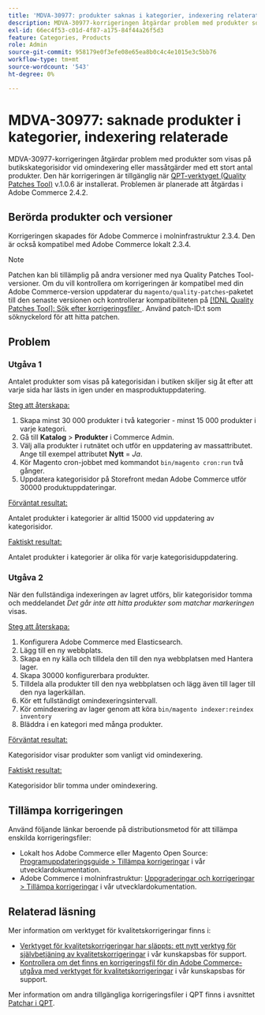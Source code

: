 ```yaml
---
title: 'MDVA-30977: produkter saknas i kategorier, indexering relaterat'
description: MDVA-30977-korrigeringen åtgärdar problem med produkter som visas på butikskategorisidor vid omindexering eller massåtgärder med ett stort antal produkter. Den här korrigeringen är tillgänglig när [QPT-verktyget (Quality Patches Tool)](/help/announcements/adobe-commerce-announcements/magento-quality-patches-released-new-tool-to-self-serve-quality-patches.md) v.1.0.6 är installerat. Problemen är planerade att åtgärdas i Adobe Commerce 2.4.2.
exl-id: 66ec4f53-c01d-4f87-a175-84f44a26f5d3
feature: Categories, Products
role: Admin
source-git-commit: 958179e0f3efe08e65ea8b0c4c4e1015e3c5bb76
workflow-type: tm+mt
source-wordcount: '543'
ht-degree: 0%

---
```


# MDVA-30977: saknade produkter i kategorier, indexering relaterade

MDVA-30977-korrigeringen åtgärdar problem med produkter som visas på butikskategorisidor vid omindexering eller massåtgärder med ett stort antal produkter. Den här korrigeringen är tillgänglig när [QPT-verktyget (Quality Patches Tool)](/help/announcements/adobe-commerce-announcements/magento-quality-patches-released-new-tool-to-self-serve-quality-patches.md) v.1.0.6 är installerat. Problemen är planerade att åtgärdas i Adobe Commerce 2.4.2.

## Berörda produkter och versioner

Korrigeringen skapades för Adobe Commerce i molninfrastruktur 2.3.4. Den är också kompatibel med Adobe Commerce lokalt 2.3.4.

>[!NOTE]
>
>Patchen kan bli tillämplig på andra versioner med nya Quality Patches Tool-versioner. Om du vill kontrollera om korrigeringen är kompatibel med din Adobe Commerce-version uppdaterar du `magento/quality-patches`-paketet till den senaste versionen och kontrollerar kompatibiliteten på [[!DNL Quality Patches Tool]: Sök efter korrigeringsfiler ](https://devdocs.magento.com/quality-patches/tool.html#patch-grid). Använd patch-ID:t som söknyckelord för att hitta patchen.

## Problem

### Utgåva 1

Antalet produkter som visas på kategorisidan i butiken skiljer sig åt efter att varje sida har lästs in igen under en masproduktuppdatering.

<u>Steg att återskapa:</u>

1. Skapa minst 30 000 produkter i två kategorier - minst 15 000 produkter i varje kategori.
1. Gå till **Katalog** > **Produkter** i Commerce Admin.
1. Välj alla produkter i rutnätet och utför en uppdatering av massattributet. Ange till exempel attributet **Nytt** = *Ja*.
1. Kör Magento cron-jobbet med kommandot `bin/magento cron:run` två gånger.
1. Uppdatera kategorisidor på Storefront medan Adobe Commerce utför 30000 produktuppdateringar.

<u>Förväntat resultat:</u>

Antalet produkter i kategorier är alltid 15000 vid uppdatering av kategorisidor.

<u>Faktiskt resultat:</u>

Antalet produkter i kategorier är olika för varje kategorisiduppdatering.

### Utgåva 2

När den fullständiga indexeringen av lagret utförs, blir kategorisidor tomma och meddelandet *Det går inte att hitta produkter som matchar markeringen* visas.

<u>Steg att återskapa:</u>

1. Konfigurera Adobe Commerce med Elasticsearch.
1. Lägg till en ny webbplats.
1. Skapa en ny källa och tilldela den till den nya webbplatsen med Hantera lager.
1. Skapa 30000 konfigurerbara produkter.
1. Tilldela alla produkter till den nya webbplatsen och lägg även till lager till den nya lagerkällan.
1. Kör ett fullständigt omindexeringsintervall.
1. Kör omindexering av lager genom att köra `bin/magento indexer:reindex inventory`
1. Bläddra i en kategori med många produkter.

<u>Förväntat resultat:</u>

Kategorisidor visar produkter som vanligt vid omindexering.

<u>Faktiskt resultat:</u>

Kategorisidor blir tomma under omindexering.

## Tillämpa korrigeringen

Använd följande länkar beroende på distributionsmetod för att tillämpa enskilda korrigeringsfiler:

* Lokalt hos Adobe Commerce eller Magento Open Source: [Programuppdateringsguide > Tillämpa korrigeringar](https://devdocs.magento.com/guides/v2.4/comp-mgr/patching/mqp.html) i vår utvecklardokumentation.
* Adobe Commerce i molninfrastruktur: [Uppgraderingar och korrigeringar > Tillämpa korrigeringar](https://devdocs.magento.com/cloud/project/project-patch.html) i vår utvecklardokumentation.

## Relaterad läsning

Mer information om verktyget för kvalitetskorrigeringar finns i:

* [Verktyget för kvalitetskorrigeringar har släppts: ett nytt verktyg för självbetjäning av kvalitetskorrigeringar](/help/announcements/adobe-commerce-announcements/magento-quality-patches-released-new-tool-to-self-serve-quality-patches.md) i vår kunskapsbas för support.
* [Kontrollera om det finns en korrigeringsfil för din Adobe Commerce-utgåva med verktyget för kvalitetskorrigeringar](/help/support-tools/patches-available-in-qpt-tool/check-patch-for-magento-issue-with-magento-quality-patches.md) i vår kunskapsbas för support.

Mer information om andra tillgängliga korrigeringsfiler i QPT finns i avsnittet [Patchar i QPT](https://support.magento.com/hc/en-us/sections/360010506631-Patches-available-in-MQP-tool-).

